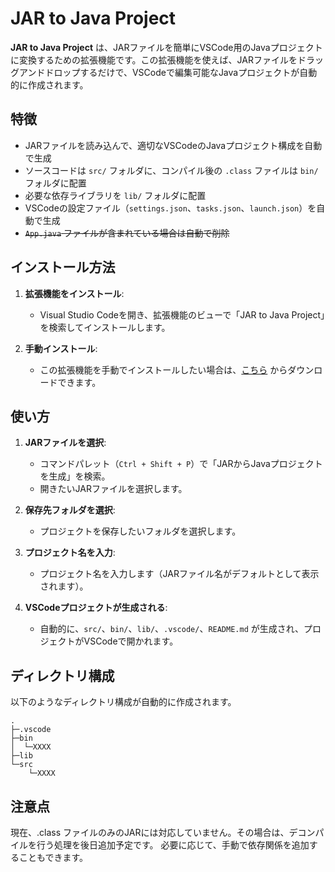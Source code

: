 # JAR to Java Project

**JAR to Java Project** は、JARファイルを簡単にVSCode用のJavaプロジェクトに変換するための拡張機能です。この拡張機能を使えば、JARファイルをドラッグアンドドロップするだけで、VSCodeで編集可能なJavaプロジェクトが自動的に作成されます。

## 特徴
- JARファイルを読み込んで、適切なVSCodeのJavaプロジェクト構成を自動で生成
- ソースコードは `src/` フォルダに、コンパイル後の `.class` ファイルは `bin/` フォルダに配置
- 必要な依存ライブラリを `lib/` フォルダに配置
- VSCodeの設定ファイル（`settings.json`、`tasks.json`、`launch.json`）を自動で生成
- ~~`App.java` ファイルが含まれている場合は自動で削除~~

## インストール方法
1. **拡張機能をインストール**:
   - Visual Studio Codeを開き、拡張機能のビューで「JAR to Java Project」を検索してインストールします。

2. **手動インストール**:
   - この拡張機能を手動でインストールしたい場合は、[こちら](https://marketplace.visualstudio.com/) からダウンロードできます。

## 使い方
1. **JARファイルを選択**:
   - コマンドパレット（`Ctrl + Shift + P`）で「JARからJavaプロジェクトを生成」を検索。
   - 開きたいJARファイルを選択します。

2. **保存先フォルダを選択**:
   - プロジェクトを保存したいフォルダを選択します。

3. **プロジェクト名を入力**:
   - プロジェクト名を入力します（JARファイル名がデフォルトとして表示されます）。

4. **VSCodeプロジェクトが生成される**:
   - 自動的に、`src/`、`bin/`、`lib/`、`.vscode/`、`README.md` が生成され、プロジェクトがVSCodeで開かれます。

## ディレクトリ構成
以下のようなディレクトリ構成が自動的に作成されます。
```
.
├─.vscode
├─bin
│  └─XXXX
├─lib
└─src
    └─XXXX
```

## 注意点
現在、.class ファイルのみのJARには対応していません。その場合は、デコンパイルを行う処理を後日追加予定です。
必要に応じて、手動で依存関係を追加することもできます。